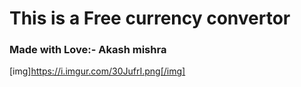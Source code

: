 # This is a Free currency convertor 
### Made with Love:- Akash mishra
[img]https://i.imgur.com/30JufrI.png[/img]